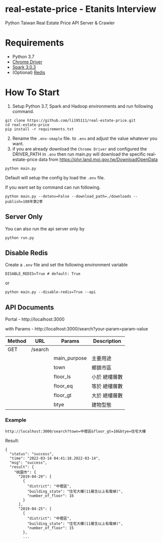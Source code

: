 # real-estate-price - Etanits Interview
Python Taiwan Real Estate Price API Server & Crawler

# Requirements

- Python 3.7
- [Chrome Driver](https://chromedriver.chromium.org/)
- [Spark 3.0.3](https://spark.apache.org/downloads.html)
- (Optional) [Redis](https://redis.io/download)

# How To Start

1. Setup Python 3.7, Spark and Hadoop environments and run following command.
```
git clone https://github.com/li195111/real-estate-price.git
cd real-estate-price
pip install -r requirements.txt
```
2. Rename the `.env-smaple` file. to `.env` and adjust the value whatever you want.
3. if you are already download the `Chrome Driver` and configured the DRIVER_PATH in `.env` then run main.py will download the specific real-estate-price data from https://plvr.land.moi.gov.tw/DownloadOpenData

```
python main.py
```

Default will setup the config by load the `.env` file.

If you want set by command can run following.
```
python main.py --dotenv=False --download_path=./downloads --publish=108年第2季
```

## Server Only

You can also run the api server only by

```
python run.py
```

## Disable Redis
Create a `.env` file and set the following environment variable

```
DISABLE_REDIS=True # default: True
```
or 
```
python main.py --disable-redis=True --api
```

## API Documents

Portal - http://localhost:3000

with Params - http://localhost:3000/search?your-param=param-value

|Method | URL | Params | Description |
|-|-|-|-|
|GET| /search |
| | | main_purpose | 主要用途 |
| | | town | 鄉鎮市區 |
| | | floor_ls | 小於 總樓層數 |
| | | floor_eq | 等於 總樓層數 |
| | | floor_gt | 大於 總樓層數 |
| | | btye | 建物型態 |

### Example

`http://localhost:3000/search?town=中壢區&floor_gt=10&btye=住宅大樓`

Result:
```
{
  "status": "success",
  "time": "2022-03-14 04:41:18.2022-03-14",
  "msg": "success",
  "result": {
    "桃園市": {
      "2019-04-29": [
        {
          "district": "中壢區",
          "building_state": "住宅大樓(11層含以上有電梯)",
          "number_of_floor": 16
        }
      ],
      "2019-04-25": [
        {
          "district": "中壢區",
          "building_state": "住宅大樓(11層含以上有電梯)",
          "number_of_floor": 15
        },
        ...
```
